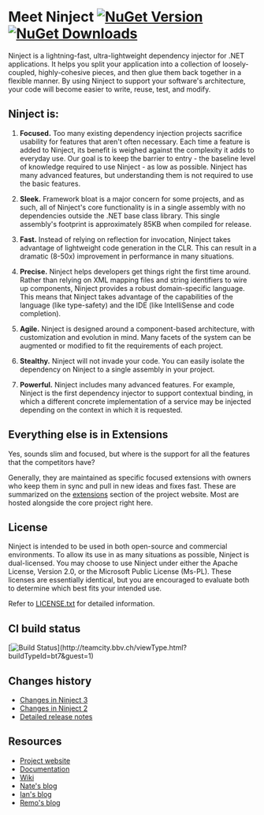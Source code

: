 # Meet Ninject [![NuGet Version](http://img.shields.io/nuget/v/Ninject.svg?style=flat)](https://www.nuget.org/packages/Ninject/) [![NuGet Downloads](http://img.shields.io/nuget/dt/Ninject.svg?style=flat)](https://www.nuget.org/packages/Ninject/)
Ninject is a lightning-fast, ultra-lightweight dependency injector for .NET applications. It helps you split your
application into a collection of loosely-coupled, highly-cohesive pieces, and then glue them back together in a
flexible manner. By using Ninject to support your software's architecture, your code will become easier to write,
reuse, test, and modify.

## Ninject is:

1. **Focused.** Too many existing dependency injection projects sacrifice usability for features that aren't often necessary.
   Each time a feature is added to Ninject, its benefit is weighed against the complexity it adds to everyday use. Our goal
   is to keep the barrier to entry - the baseline level of knowledge required to use Ninject - as low as possible. Ninject
   has many advanced features, but understanding them is not required to use the basic features.
   
2. **Sleek.** Framework bloat is a major concern for some projects, and as such, all of Ninject's core functionality is in a
   single assembly with no dependencies outside the .NET base class library. This single assembly's footprint is approximately
   85KB when compiled for release.
   
3. **Fast.** Instead of relying on reflection for invocation, Ninject takes advantage of lightweight code generation in the CLR.
   This can result in a dramatic (8-50x) improvement in performance in many situations.
   
4. **Precise.** Ninject helps developers get things right the first time around. Rather than relying on XML mapping files and
   string identifiers to wire up components, Ninject provides a robust domain-specific language. This means that Ninject
   takes advantage of the capabilities of the language (like type-safety) and the IDE (like IntelliSense and code completion).
   
5. **Agile.** Ninject is designed around a component-based architecture, with customization and evolution in mind. Many facets
   of the system can be augmented or modified to fit the requirements of each project.
   
6. **Stealthy.** Ninject will not invade your code. You can easily isolate the dependency on Ninject to a single assembly in
   your project.
   
7. **Powerful.** Ninject includes many advanced features. For example, Ninject is the first dependency injector to support
   contextual binding, in which a different concrete implementation of a service may be injected depending on the context in
   which it is requested.

## Everything else is in Extensions

Yes, sounds slim and focused, but where is the support for all the features that the competitors have? 

Generally, they are maintained as specific focused extensions with owners who keep them in sync and pull in new ideas and fixes fast. These are summarized on the [extensions](http://ninject.org/extensions) section of the project website. Most are hosted alongside the core project right here.

## License
Ninject is intended to be used in both open-source and commercial environments. To allow its use in as many
situations as possible, Ninject is dual-licensed. You may choose to use Ninject under either the Apache License,
Version 2.0, or the Microsoft Public License (Ms-PL). These licenses are essentially identical, but you are
encouraged to evaluate both to determine which best fits your intended use.

Refer to [LICENSE.txt](https://github.com/ninject/ninject/blob/master/LICENSE.txt) for detailed information.

## CI build status
[![Build Status](https://teamcity.bbv.ch/app/rest/builds/buildType:(id:bt7)/statusIcon)](http://teamcity.bbv.ch/viewType.html?buildTypeId=bt7&guest=1)

## Changes history
- [Changes in Ninject 3](https://github.com/ninject/ninject/wiki/Changes-in-Ninject-3)
- [Changes in Ninject 2](https://github.com/ninject/ninject/wiki/Changes-in-Ninject-2)
- [Detailed release notes](https://github.com/ninject/ninject/blob/master/ReleaseNotes.md)

## Resources
- [Project website](http://ninject.org/)
- [Documentation](http://ninject.org/learn)
- [Wiki](https://github.com/ninject/ninject/wiki)
- [Nate's blog](http://kohari.org/)
- [Ian's blog](http://innovatian.com/)
- [Remo's blog](http://www.planetgeek.ch/author/remo-gloor/)
